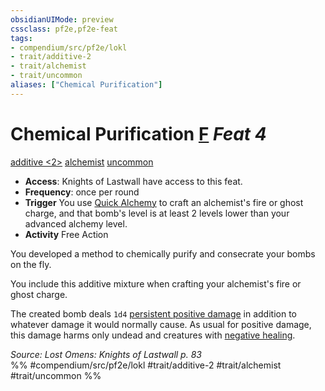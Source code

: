 ```yaml
---
obsidianUIMode: preview
cssclass: pf2e,pf2e-feat
tags:
- compendium/src/pf2e/lokl
- trait/additive-2
- trait/alchemist
- trait/uncommon
aliases: ["Chemical Purification"]
---
```

# Chemical Purification  [F](/rules/core-rulebook/chapter-9-playing-the-game.md#Actions "Free Action") *Feat 4*  
[additive <2>](/rules/traits/additive.md)  [alchemist](/rules/traits/alchemist.md)  [uncommon](/rules/traits/uncommon.md)  

- **Access**: Knights of Lastwall have access to this feat.
- **Frequency**: once per round
- **Trigger** You use [Quick Alchemy](/rules/actions/quick-alchemy.md) to craft an alchemist's fire or ghost charge, and that bomb's level is at least 2 levels lower than your advanced alchemy level.
- **Activity** Free Action

You developed a method to chemically purify and consecrate your bombs on the fly.

You include this additive mixture when crafting your alchemist's fire or ghost charge.

The created bomb deals `1d4` [persistent positive damage](/rules/conditions.md#Persistent%20Damage) in addition to whatever damage it would normally cause. As usual for positive damage, this damage harms only undead and creatures with [negative healing](/rules/abilities/negative-healing-b2.md).

*Source: Lost Omens: Knights of Lastwall p. 83*  
%% #compendium/src/pf2e/lokl #trait/additive-2 #trait/alchemist #trait/uncommon %%